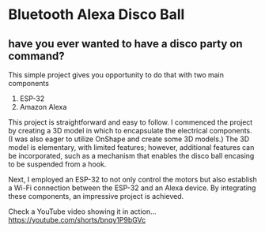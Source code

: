 # Bluetooth Alexa Disco Ball

## have you ever wanted to have a disco party on command? 

This simple project gives you opportunity to do that with two main components 
  1. ESP-32
  2. Amazon Alexa
 

This project is straightforward and easy to follow. I commenced the project by creating a 3D model in which to encapsulate the electrical components. (I was also eager to utilize OnShape and create some 3D models.) The 3D model is elementary, with limited features; however, additional features can be incorporated, such as a mechanism that enables the disco ball encasing to be suspended from a hook.

Next, I employed an ESP-32 to not only control the motors but also establish a Wi-Fi connection between the ESP-32 and an Alexa device. By integrating these components, an impressive project is achieved.


Check a YouTube video showing it in action... https://youtube.com/shorts/bnqy1P9bGVc

